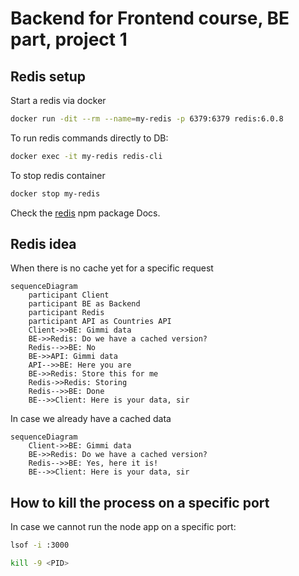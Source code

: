 # Backend for Frontend course, BE part, project 1

## Redis setup

Start a redis via docker

```bash
docker run -dit --rm --name=my-redis -p 6379:6379 redis:6.0.8
```

To run redis commands directly to DB:

```bash
docker exec -it my-redis redis-cli
```

To stop redis container

```bash
docker stop my-redis
```

Check the [redis](https://www.npmjs.com/package/redis) npm package Docs.

## Redis idea

When there is no cache yet for a specific request

```mermaid
sequenceDiagram
    participant Client
    participant BE as Backend
    participant Redis
    participant API as Countries API
    Client->>BE: Gimmi data
    BE->>Redis: Do we have a cached version?
    Redis-->>BE: No
    BE->>API: Gimmi data
    API-->>BE: Here you are
    BE->>Redis: Store this for me
    Redis->>Redis: Storing
    Redis-->>BE: Done
    BE-->>Client: Here is your data, sir
```

In case we already have a cached data

```mermaid
sequenceDiagram
    Client->>BE: Gimmi data
    BE->>Redis: Do we have a cached version?
    Redis-->>BE: Yes, here it is!
    BE-->>Client: Here is your data, sir
```

## How to kill the process on a specific port

In case we cannot run the node app on a specific port:

```bash
lsof -i :3000

kill -9 <PID>
```